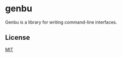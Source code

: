 genbu
=====

Genbu is a library for writing command-line interfaces.

License
-------

[MIT](./LICENSE.md)
